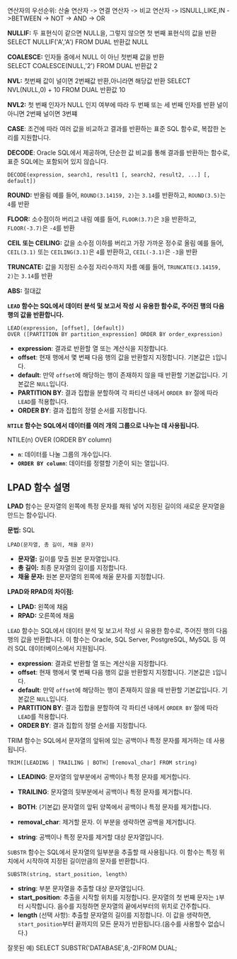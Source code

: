 
연산자의 우선순위:
산술 연산자 -> 연결 연산자 -> 비교 연산자 -> ISNULL,LIKE,IN ->BETWEEN -> NOT -> AND -> OR


**NULLIF:** 두 표현식이 같으면 NULL을, 그렇지 않으면 첫 번째 표현식의 값을 반환
SELECT NULLIF('A','A') FROM DUAL  반환값 NULL

**COALESCE:** 인자들 중에서 NULL 이 아닌 첫번째 값을 반환
SELECT COALESCE(NULL,'2') FROM DUAL 반환값 2

**NVL:** 첫번째 값이 널이면 2번째값 반환,아니라면 해당값 반환 
SELECT NVL(NULL,0) + 10 FROM DUAL 반환값 10

**NVL2:** 첫 번째 인자가 NULL 인지 여부에 따라 두 번째 또는 세 번째 인자를 반환 널이 아니면 2번째 널이면 3번쨰

**CASE**: 조건에 따라 여러 값을 비교하고 결과를 반환하는 표준 SQL 함수로, 복잡한 논리를 지원합니다.

**DECODE**: Oracle SQL에서 제공하며, 단순한 값 비교를 통해 결과를 반환하는 함수로, 표준 SQL에는 포함되어 있지 않습니다.
```
DECODE(expression, search1, result1 [, search2, result2, ...] [, default])
```

**ROUND:** 반올림
예를 들어, `ROUND(3.14159, 2)`는 `3.14`를 반환하고, `ROUND(3.5)`는 `4`를 반환

**FLOOR:** 소수점이하 버리고 내림
예를 들어, `FLOOR(3.7)`은 `3`을 반환하고, `FLOOR(-3.7)`은 `-4`를 반환

**CEIL 또는 CEILING:** 값을 소수점 이하를 버리고 가장 가까운 정수로 올림
예를 들어, `CEIL(3.1)` 또는 `CEILING(3.1)`은 `4`를 반환하고, `CEIL(-3.1)`은 `-3`을 반환

**TRUNCATE:** 값을 지정된 소수점 자리수까지 자름
예를 들어, `TRUNCATE(3.14159, 2)`는 `3.14`를 반환

**ABS:** 절대값



**`LEAD` 함수는 SQL에서 데이터 분석 및 보고서 작성 시 유용한 함수로, 주어진 행의 다음 행의 값을 반환합니다.**
```
LEAD(expression, [offset], [default])
OVER ([PARTITION BY partition_expression] ORDER BY order_expression)
```
- **expression**: 결과로 반환할 열 또는 계산식을 지정합니다.
- **offset**: 현재 행에서 몇 번째 다음 행의 값을 반환할지 지정합니다. 기본값은 `1`입니다.
- **default**: 만약 `offset`에 해당하는 행이 존재하지 않을 때 반환할 기본값입니다. 기본값은 `NULL`입니다.
- **PARTITION BY**: 결과 집합을 분할하여 각 파티션 내에서 `ORDER BY` 절에 따라 `LEAD`를 적용합니다.
- **ORDER BY**: 결과 집합의 정렬 순서를 지정합니다.


**`NTILE` 함수는 SQL에서 데이터를 여러 개의 그룹으로 나누는 데 사용됩니다.**

NTILE(n) OVER (ORDER BY column)
- **`n`**: 데이터를 나눌 그룹의 개수입니다.
- **`ORDER BY column`**: 데이터를 정렬할 기준이 되는 열입니다.



## LPAD 함수 설명

**LPAD** 함수는 문자열의 왼쪽에 특정 문자를 채워 넣어 지정된 길이의 새로운 문자열을 만드는 함수입니다.

**문법:**
SQL
```
LPAD(문자열, 총 길이, 채울 문자)
```

- **문자열:** 길이를 맞출 원본 문자열입니다.
- **총 길이:** 최종 문자열의 길이를 지정합니다.
- **채울 문자:** 원본 문자열의 왼쪽에 채울 문자를 지정합니다.

**LPAD와 RPAD의 차이점:**
- **LPAD:** 왼쪽에 채움
- **RPAD:** 오른쪽에 채움

`LEAD` 함수는 SQL에서 데이터 분석 및 보고서 작성 시 유용한 함수로, 주어진 행의 다음 행의 값을 반환합니다. 이 함수는 Oracle, SQL Server, PostgreSQL, MySQL 등 여러 SQL 데이터베이스에서 지원됩니다.
- **expression**: 결과로 반환할 열 또는 계산식을 지정합니다.
- **offset**: 현재 행에서 몇 번째 다음 행의 값을 반환할지 지정합니다. 기본값은 `1`입니다.
- **default**: 만약 `offset`에 해당하는 행이 존재하지 않을 때 반환할 기본값입니다. 기본값은 `NULL`입니다.
- **PARTITION BY**: 결과 집합을 분할하여 각 파티션 내에서 `ORDER BY` 절에 따라 `LEAD`를 적용합니다.
- **ORDER BY**: 결과 집합의 정렬 순서를 지정합니다.

TRIM 함수는 SQL에서 문자열의 앞뒤에 있는 공백이나 특정 문자를 제거하는 데 사용됩니다. 
```
TRIM([LEADING | TRAILING | BOTH] [removal_char] FROM string)
```
- **LEADING**: 문자열의 앞부분에서 공백이나 특정 문자를 제거합니다.
- **TRAILING**: 문자열의 뒷부분에서 공백이나 특정 문자를 제거합니다.
- **BOTH**: (기본값) 문자열의 앞뒤 양쪽에서 공백이나 특정 문자를 제거합니다.

- **removal_char**: 제거할 문자. 이 부분을 생략하면 공백을 제거합니다.
- **string**: 공백이나 특정 문자를 제거할 대상 문자열입니다.


`SUBSTR` 함수는 SQL에서 문자열의 일부분을 추출할 때 사용됩니다. 이 함수는 특정 위치에서 시작하여 지정된 길이만큼의 문자를 반환합니다.
```
SUBSTR(string, start_position, length)
```
- **string**: 부분 문자열을 추출할 대상 문자열입니다.
- **start_position**: 추출을 시작할 위치를 지정합니다. 문자열의 첫 번째 문자는 `1`부터 시작합니다. 음수를 지정하면 문자열의 끝에서부터의 위치로 간주합니다.
- **length** (선택 사항): 추출할 문자열의 길이를 지정합니다. 이 값을 생략하면, `start_position`부터 끝까지의 모든 문자가 반환됩니다.(음수를 사용할수 없습니다.)

잘못된 예)
SELECT SUBSTR('DATABASE',8,-2)FROM DUAL;


